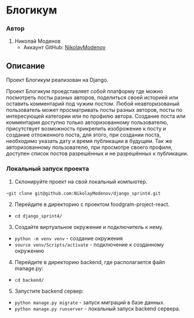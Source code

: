 # Блогикум

### Автор

1. Николай Моденов  
   - Аккаунт GitHub: [NikolayModenov](https://github.com/NikolayModenov)

## Описание

Проект Блогикум реализован на Django.

Проект Блогикум проедставляет собой платформу где можно посмотреть посты разных авторов, поделиться своей историей или оставить комментарий под чужим постом.
Любой неавторизованый пользователь может просматривать посты разных авторов, посты по интересующей категории или по профилю автора.
Создание поста или комментария доступно только авторизованному пользователю, присутствует возможность прикрепить изоброжение к посту и создание отложенного поста, для этого, при создании поста, необходимо указать дату и время публикации в будущем.
Так же авторизованному пользователю, при просмотре своего профиля, доступен список постов разрешённых и не разрешённых к публикации.

### Локальный запуск проекта

1. Склонируйте проект на свой локальный компьютер. 

-```git clone git@github.com:NikolayModenov/django_sprint4.git```

2. Перейдите в директорию с проектом foodgram-project-react.

- ```cd django_sprint4/```

3. Создайте виртуальное окружение и подключитель к нему.

- ```python -m venv venv``` - создание окружения
- ```source venv/Scripts/activate``` - подключение к созданному окружению

4. Перейдите в директорию backend, где располагается файл manage.py:

- ```cd backend/```

5. Запустите backend сервер:

- ```python manage.py migrate``` - запуск миграций в базе данных.
- ```python manage.py runserver``` - локальный запуск backend сервера.